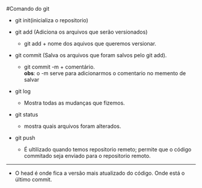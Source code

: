 #Comando do git

- git init(inicializa o repositorio)

- git add (Adiciona os arquivos que serão versionados)
    * git add + nome dos aquivos que queremos versionar.

- git commit (Salva os arquivos que foram salvos pelo git add).
    * git commit -m + comentário.<br> 
    **obs**: o -m serve para adicionarmos o comentario no memento de salvar

- git log
    * Mostra todas as mudanças que fizemos.

- git status 
    * mostra quais arquivos foram alterados.

- git push
    * É ultilizado quando temos repositorio remeto; permite que o código commitado seja enviado para o repositorio remoto.

-------------------------------------------------------------

- O head é onde fica a versão mais atualizado do código. Onde está o último commit.
